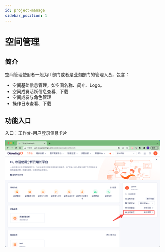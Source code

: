 ```yaml
---
id: project-manage
sidebar_position: 1
---
```


# 空间管理

## 简介[](#jian-jie)

空间管理使用者一般为IT部门或者是业务部门的管理人员，包含：

* 空间基础信息管理，如空间名称、简介、Logo。
* 空间成员活跃信息查看、下载
* 空间成员与角色管理
* 操作日志查看、下载

## 功能入口[](#gong-neng-shuo-ming)

入口：工作台-用户登录信息卡片

![图 1](/img/gongzuotaikongjianguanlirukou_README.png)  
